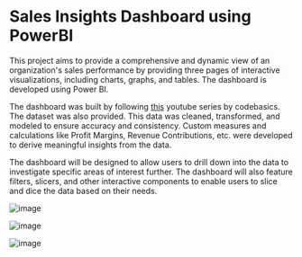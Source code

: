 # Sales Insights Dashboard using PowerBI

This project aims to provide a comprehensive and dynamic view of an organization's sales performance by providing three pages of interactive visualizations, including charts, graphs, and tables. The dashboard is developed using Power BI.

The dashboard was built by following [this](https://www.youtube.com/watch?v=hhZ62IlTxYs&list=PLeo1K3hjS3uva8pk1FI3iK9kCOKQdz1I9) youtube series by codebasics. The dataset was also provided. This data was cleaned, transformed, and modeled to ensure accuracy and consistency. Custom measures and calculations like Profit Margins, Revenue Contributions, etc. were developed to derive meaningful insights from the data.

The dashboard will be designed to allow users to drill down into the data to investigate specific areas of interest further. The dashboard will also feature filters, slicers, and other interactive components to enable users to slice and dice the data based on their needs.

![image](https://user-images.githubusercontent.com/66356947/229355737-6d48933f-c458-4875-9499-a917e78bdbf5.png)

![image](https://user-images.githubusercontent.com/66356947/229355954-b04697b9-44c2-4be3-8d05-b81ffb183a16.png)

![image](https://user-images.githubusercontent.com/66356947/229355995-c74b1449-4d5f-478a-8304-f891e3e90b58.png)
